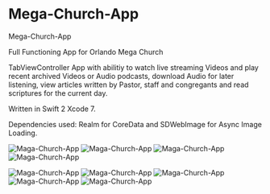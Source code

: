 # Mega-Church-App

Mega-Church-App

Full Functioning App for Orlando Mega Church

TabViewController App with abilitiy to watch live streaming Videos and play recent archived Videos or Audio podcasts, download Audio for later listening, view articles written by Pastor, staff and congregants and read scriptures for the current day.

Written in Swift 2 Xcode 7.

Dependencies used: Realm for CoreData and SDWebImage for Async Image Loading.


![Maga-Church-App](https://github.com/wiseguy16/Mega-Church-App/blob/master/HomePageTab1.png)
![Maga-Church-App](https://github.com/wiseguy16/Mega-Church-App/blob/master/HighlightTab1.png)
![Maga-Church-App](https://github.com/wiseguy16/Mega-Church-App/blob/master/HighlightDetailTab.png)
![Maga-Church-App](https://github.com/wiseguy16/Mega-Church-App/blob/master/PlumInAction1.png)

![Maga-Church-App](https://github.com/wiseguy16/Mega-Church-App/blob/master/MoreSectionTab.png)
![Maga-Church-App](https://github.com/wiseguy16/Mega-Church-App/blob/master/BlogList.png)
![Maga-Church-App](https://github.com/wiseguy16/Mega-Church-App/blob/master/BlogDetailTab.png)
![Maga-Church-App](https://github.com/wiseguy16/Mega-Church-App/blob/master/AudioTab.png)
![Maga-Church-App](https://github.com/wiseguy16/Mega-Church-App/blob/master/LitTab.png)




